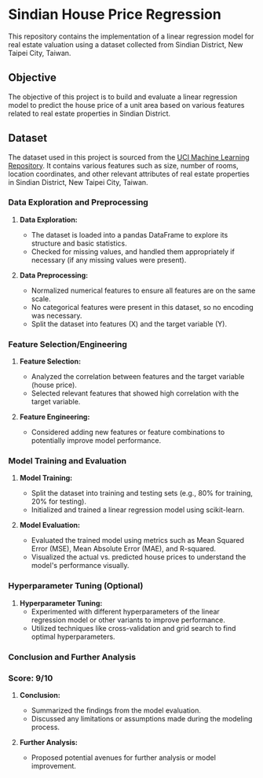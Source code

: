 # Sindian House Price Regression

This repository contains the implementation of a linear regression model for real estate valuation using a dataset collected from Sindian District, New Taipei City, Taiwan.

## Objective

The objective of this project is to build and evaluate a linear regression model to predict the house price of a unit area based on various features related to real estate properties in Sindian District.

## Dataset

The dataset used in this project is sourced from the [UCI Machine Learning Repository](https://archive.ics.uci.edu/dataset/477/real+estate+valuation+data+set). It contains various features such as size, number of rooms, location coordinates, and other relevant attributes of real estate properties in Sindian District, New Taipei City, Taiwan.
### Data Exploration and Preprocessing

1. **Data Exploration:**
   - The dataset is loaded into a pandas DataFrame to explore its structure and basic statistics.
   - Checked for missing values, and handled them appropriately if necessary (if any missing values were present).

2. **Data Preprocessing:**
   - Normalized numerical features to ensure all features are on the same scale.
   - No categorical features were present in this dataset, so no encoding was necessary.
   - Split the dataset into features (X) and the target variable (Y).

### Feature Selection/Engineering

1. **Feature Selection:**
   - Analyzed the correlation between features and the target variable (house price).
   - Selected relevant features that showed high correlation with the target variable.

2. **Feature Engineering:**
   - Considered adding new features or feature combinations to potentially improve model performance.

### Model Training and Evaluation

1. **Model Training:**
   - Split the dataset into training and testing sets (e.g., 80% for training, 20% for testing).
   - Initialized and trained a linear regression model using scikit-learn.

2. **Model Evaluation:**
   - Evaluated the trained model using metrics such as Mean Squared Error (MSE), Mean Absolute Error (MAE), and R-squared.
   - Visualized the actual vs. predicted house prices to understand the model's performance visually.

### Hyperparameter Tuning (Optional)

1. **Hyperparameter Tuning:**
   - Experimented with different hyperparameters of the linear regression model or other variants to improve performance.
   - Utilized techniques like cross-validation and grid search to find optimal hyperparameters.

### Conclusion and Further Analysis

### Score: 9/10

1. **Conclusion:**
   - Summarized the findings from the model evaluation.
   - Discussed any limitations or assumptions made during the modeling process.

2. **Further Analysis:**
   - Proposed potential avenues for further analysis or model improvement.
